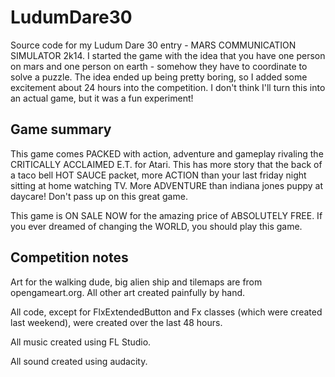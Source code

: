 LudumDare30
===========

Source code for my Ludum Dare 30 entry - MARS COMMUNICATION SIMULATOR 2k14. I started the game with the idea that you have one person on mars and one person on earth - somehow they have to coordinate to solve a puzzle. The idea ended up being pretty boring, so I added some excitement about 24 hours into the competition. I don't think I'll turn this into an actual game, but it was a fun experiment!


Game summary
------------

This game comes PACKED with action, adventure and gameplay rivaling the CRITICALLY ACCLAIMED E.T. for Atari. This has more story that the back of a taco bell HOT SAUCE packet, more ACTION than your last friday night sitting at home watching TV. More ADVENTURE than indiana jones puppy at daycare! Don't pass up on this great game.

This game is ON SALE NOW for the amazing price of ABSOLUTELY FREE. If you ever dreamed of changing the WORLD, you should play this game.


Competition notes
-----------------

Art for the walking dude, big alien ship and tilemaps are from opengameart.org. All other art created painfully by hand.

All code, except for FlxExtendedButton and Fx classes (which were created last weekend), were created over the last 48 hours.

All music created using FL Studio.

All sound created using audacity.
